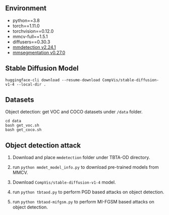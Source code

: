 ## Environment

* python==3.8
* torch==1.11.0
* torchvision==0.12.0
* mmcv-full==1.5.1
* diffusers==0.30.3
* [mmdetection v2.24.1](https://github.com/open-mmlab/mmdetection/tree/v2.24.1)
* [mmsegmentation v0.27.0](https://github.com/open-mmlab/mmsegmentation/tree/v0.27.0)

## Stable Diffusion Model

```
huggingface-cli download --resume-download CompVis/stable-diffusion-v1-4 --local-dir .
```

## Datasets

Object detection: get VOC and COCO datasets under `/data` folder.
```
cd data
bash get_voc.sh
bash get_coco.sh
```

## Object detection attack

1. Download and place `mmdetection` folder under TBTA-OD directory.

2. run ```python mmdet_model_info.py``` to download pre-trained models from MMCV.

3. Download `CompVis/stable-diffusion-v1-4` model.

4. run ```python tbtaod.py``` to perform PGD based attacks on object detection.

5. run ```python tbtaod-mifgsm.py``` to perform MI-FGSM based attacks on object detection.
